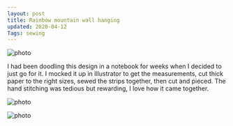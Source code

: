 ```yaml
---
layout: post
title: Rainbow mountain wall hanging
updated: 2020-04-12
Tags: sewing
---
```


![photo](https://caitlinmeyer.github.io/project-log/images/rainbow-1.JPG)

I had been doodling this design in a notebook for weeks when I decided to just go for it. I mocked it up in Illustrator to get the measurements, cut thick paper to the right sizes, sewed the strips together, then cut and pieced. The hand stitching was tedious but rewarding, I love how it came together. 

![photo](https://caitlinmeyer.github.io/project-log/images/rainbow-2.JPG)

![photo](https://caitlinmeyer.github.io/project-log/images/rainbow-3.JPG)